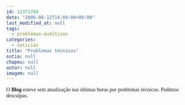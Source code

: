 ```yaml
---
id: 12371760
date: "2006-08-12T14:09:00+00:00"
last_modified_at: null
tags:
  - problemas-auditivos
categories:
  - noticias
title: "Problemas técnicos"
sutia: null
chapeu: null
autor: null
imagem: null
---
```

<p><FONT face=Verdana>O <STRONG>Blog</STRONG> esteve sem atualização nas últimas horas por problemas técnicos. Pedimos desculpas.</FONT> </p>
